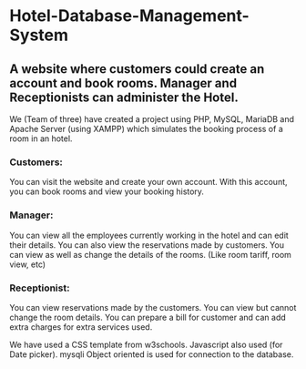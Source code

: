 # Hotel-Database-Management-System
## A website where customers could create an account and book rooms. Manager and Receptionists can administer the Hotel.

We (Team of three) have created a project using PHP, MySQL, MariaDB and Apache Server (using XAMPP) which simulates the booking process of a room in an hotel.

### Customers:
You can visit the website and create your own account. With this account, you can book rooms and view your booking history.

### Manager:
You can view all the employees currently working in the hotel and can edit their details. You can also view the reservations made by customers. You can view as well as change the details of the rooms. (Like room tariff, room view, etc)

### Receptionist:
You can view reservations made by the customers. You can view but cannot change the room details. You can prepare a bill for customer and can add extra charges for extra services used.


We have used a CSS template from w3schools. Javascript also used (for Date picker). mysqli Object oriented is used for connection to the database.
